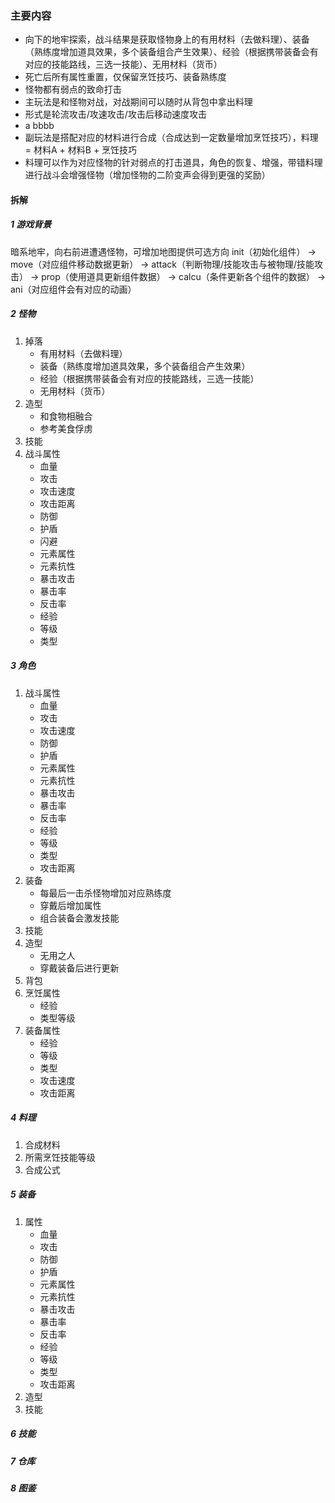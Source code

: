 ### 主要内容
* 向下的地牢探索，战斗结果是获取怪物身上的有用材料（去做料理）、装备（熟练度增加道具效果，多个装备组合产生效果）、经验（根据携带装备会有对应的技能路线，三选一技能）、无用材料（货币）
* 死亡后所有属性重置，仅保留烹饪技巧、装备熟练度
* 怪物都有弱点的致命打击
* 主玩法是和怪物对战，对战期间可以随时从背包中拿出料理
* 形式是轮流攻击/攻速攻击/攻击后移动速度攻击
* a  bbbb
* 副玩法是搭配对应的材料进行合成（合成达到一定数量增加烹饪技巧），料理 = 材料A + 材料B + 烹饪技巧
* 料理可以作为对应怪物的针对弱点的打击道具，角色的恢复、增强，带错料理进行战斗会增强怪物（增加怪物的二阶变声会得到更强的奖励）

#### 拆解
##### 1 游戏背景
暗系地牢，向右前进遭遇怪物，可增加地图提供可选方向
init（初始化组件） 
	-> move（对应组件移动数据更新） 
	-> attack（判断物理/技能攻击与被物理/技能攻击） 
	-> prop（使用道具更新组件数据） 
	-> calcu（条件更新各个组件的数据） 
	-> ani（对应组件会有对应的动画） 

##### 2 怪物
1. 掉落
	- 有用材料（去做料理）
	- 装备（熟练度增加道具效果，多个装备组合产生效果）
	- 经验（根据携带装备会有对应的技能路线，三选一技能）
	- 无用材料（货币）
2. 造型
	- 和食物相融合
	- 参考美食俘虏
3. 技能
4. 战斗属性
	- 血量
	- 攻击
	- 攻击速度
	- 攻击距离
	- 防御
	- 护盾
	- 闪避
	- 元素属性
	- 元素抗性
	- 暴击攻击
	- 暴击率
	- 反击率
	- 经验
	- 等级
	- 类型

##### 3 角色
1. 战斗属性
	- 血量
	- 攻击
	- 攻击速度
	- 防御
	- 护盾
	- 元素属性
	- 元素抗性
	- 暴击攻击
	- 暴击率
	- 反击率
	- 经验
	- 等级
	- 类型
	- 攻击距离
2. 装备
	- 每最后一击杀怪物增加对应熟练度
	- 穿戴后增加属性
	- 组合装备会激发技能
3. 技能
4. 造型
	- 无用之人
	- 穿戴装备后进行更新
5. 背包
6. 烹饪属性
	- 经验
	- 类型等级
7. 装备属性
	- 经验
	- 等级
	- 类型
	- 攻击速度
	- 攻击距离

##### 4 料理
1. 合成材料
2. 所需烹饪技能等级
3. 合成公式

##### 5 装备
1. 属性
	- 血量
	- 攻击
	- 防御
	- 护盾
	- 元素属性
	- 元素抗性
	- 暴击攻击
	- 暴击率
	- 反击率
	- 经验
	- 等级
	- 类型
	- 攻击距离
2. 造型
3. 技能

##### 6 技能

##### 7 仓库

##### 8 图鉴
